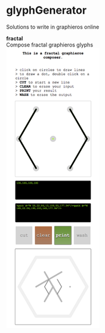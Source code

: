 # glyphGenerator

Solutions to write in graphieros online

<b>fractal</b><br>
Compose fractal graphieros glyphs
<br>
<img src="https://github.com/graphieros/glyphGenerator/blob/master/fractal/gcsc.png" width="250px">


